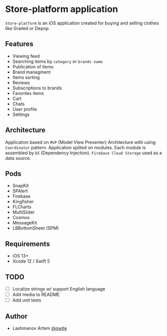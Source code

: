 
# Store-platform application

`Store-platform` is an iOS application created for buying and selling clothes like Grailed or Depop.


## Features

* Viewing feed
* Searching items by `category` or `brands name`
* Publication of items
* Brand managment
* Items sorting
* Reviews
* Subscriptions to brands
* Favorites items
* Cart
* Chats
* User profile
* Settings

## Architecture

Application based on `MVP` (Model View Presenter) Architecture with using `Coordinator` pattern. Application splited on modules. Each module is assembled by `DI` (Dependency Injection).   `Firebase Cloud Storage` used as a data source. 
## Pods

* SnapKit
* SPAlert
* Firebase
* Kingfisher
* FLCharts
* MultiSlider
* Cosmos
* MessageKit
* LBBottomSheet (SPM)
## Requirements

* iOS 13+
* Xcode 12 / Swift 5
## TODO

- [ ] Localize strings w/ support English language
- [ ] Add media to README
- [ ] Add unit tests
## Author

- Lashmanov Artem [@qwite](https://github.com/qwite)
